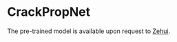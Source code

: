 # CrackPropNet

The pre-trained model is available upon request to [Zehui](zehui.zhu.uiuc@gmail.com).
